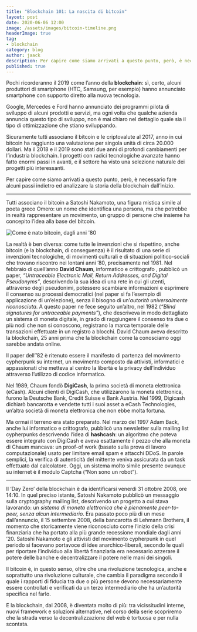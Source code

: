 ```yaml
---
title: "Blockchain 101: La nascita di bitcoin"
layout: post
date: 2020-06-06 12:00
image: /assets/images/bitcoin-timeline.png
headerImage: true
tag:
- blockchain
category: blog
author: jaack
description: Per capire come siamo arrivati a questo punto, però, è necessario fare alcuni passi indietro ed analizzare la storia della blockchain dall’inizio.
published: true
---
```


Pochi ricorderanno il 2019 come l’anno della **blockchain**: sì, certo, alcuni produttori di smartphone (HTC, Samsung, per esempio) hanno annunciato smartphone con supporto diretto alla nuova tecnologia.

Google, Mercedes e Ford hanno annunciato dei programmi pilota di sviluppo di alcuni prodotti e servizi, ma ogni volta che qualche azienda annuncia questo tipo di sviluppo, non è mai chiaro nel dettaglio quale sia il tipo di ottimizzazione che stiano sviluppando.

Sicuramente tutti associano il bitcoin e le criptovalute al 2017, anno in cui bitcoin ha raggiunto una valutazione per singola unità di circa 20.000 dollari. Ma il 2018 e il 2019 sono stati due anni di profondi cambiamenti per l’industria blockchain. I progetti con radici tecnologiche avanzate hanno fatto enormi passi in avanti, e il settore ha visto una selezione naturale dei progetti più interessanti.

Per capire come siamo arrivati a questo punto, però, è necessario fare alcuni passi indietro ed analizzare la storia della blockchain dall’inizio.

---

Tutti associano il bitcoin a Satoshi Nakamoto, una figura mistica simile al poeta greco Omero: un nome che identifica una persona, ma che potrebbe in realtà rappresentare un movimento, un gruppo di persone che insieme ha concepito l’idea alla base del bitcoin.

<img class="image" src="{{base}}/assets/images/bitcoin-timeline.png" alt="Come è nato bitcoin, dagli anni '80">

La realtà è ben diversa: come tutte le invenzioni che si rispettino, anche bitcoin (e la blockchain, di conseguenza) è il risultato di una serie di invenzioni tecnologiche, di movimenti culturali e di situazioni politico-sociali che trovano riscontro nei lontani anni ’80, precisamente nel 1981. Nel febbraio di quell’anno **David Chaum**, informatico e crittografo , pubblicò un paper, *“Untraceable Electronic Mail, Return Addresses, and Digital Pseudonyms”*, descrivendo la sua idea di una rete in cui gli utenti, attraverso degli pseudonimi, potessero scambiare informazioni e esprimere il consenso su processi democratici (nel paper si fa l’esempio di applicazione di un’elezione), senza il bisogno di un’*autorità universalmente riconosciuta*. A questo paper ne fece seguito un’altro, nel 1982 (*“Blind signatures for untraceable payments”*), che descriveva in modo dettagliato un sistema di moneta digitale, in grado di raggiungere il consenso tra due o più nodi che non si conoscono, registrano la marca temporale delle transazioni effettuate in un registro a blocchi. David Chaum aveva descritto la blockchain, 25 anni prima che la blockchain come la conosciamo oggi sarebbe andata online.

Il paper dell’’82 è ritenuto essere il manifesto di partenza del movimento cypherpunk su internet, un movimento composto da attivisti, informatici e appassionati che metteva al centro la libertà e la privacy dell’individuo attraverso l’utilizzo di codice informatico.

Nel 1989, Chaum fondò **DigiCash**, la prima società di moneta elettronica (eCash). Alcuni clienti di DigiCash, che utilizzarono la moneta elettronica, furono la Deutsche Bank, Credit Suisse e Bank Austria. Nel 1999, Digicash dichiarò bancarotta e vendette tutti i suoi asset a eCash Technologies, un’altra società di moneta elettronica che non ebbe molta fortuna.

Ma ormai il terreno era stato preparato. Nel marzo del 1997 Adam Back, anche lui informatico e crittografo, pubblicò una newsletter sulla mailing list cypherpunks descrivendo l’idea di **hashcash**: un algoritmo che poteva essere integrato con DigiCash e aveva esattamente il pezzo che alla moneta di Chaum mancava: un proof-of work (basato sulla prova di lavoro computazionale) usato per limitare email spam e attacchi DDoS. In parole semplici, la verifica di autenticità del mittente veniva assicurata da un task effettuato dal calcolatore. Oggi, un sistema molto simile presente ovunque su internet è il modulo Captcha (“Non sono un robot”).

---

Il ‘Day Zero’ della blockchain è da identificarsi venerdì 31 ottobre 2008, ore 14:10. In quel preciso istante, Satoshi Nakamoto pubblicò un messaggio sulla cryptography mailing list, descrivendo un progetto a cui stava lavorando: un *sistema di moneta elettronica che è pienamente peer-to-peer, senza alcun intermediario*. Era passato poco più di un mese dall’annuncio, il 15 settembre 2008, della bancarotta di Lehmann Brothers, il momento che storicamente viene riconosciuto come l’inizio della crisi finanziaria che ha portato alla più grande recessione mondiale dagli anni ’20. Satoshi Nakamoto e gli attivisti del movimento cypherpunk in quel periodo si facevano portavoce di idee anarchico-liberali, secondo le quali per riportare l’individuo alla libertà finanziaria era necessario azzerare il potere delle banche e decentralizzare il potere nelle mani dei singoli.

Il bitcoin è, in questo senso, oltre che una rivoluzione tecnologica, anche e soprattutto una rivoluzione culturale, che cambia il paradigma secondo il quale i rapporti di fiducia tra due o più persone devono necessariamente essere controllati e verificati da un terzo intermediario che ha un’autorità specifica nel farlo.

E la blockchain, dal 2008, è diventata molto di più: tra vicissitudini interne, nuovi framework e soluzioni alternative, nel corso della serie scopriremo che la strada verso la decentralizzazione del web è tortuosa e per nulla scontata.
